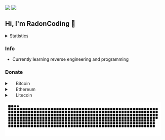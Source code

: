 <p align="left">
  <img src="https://komarev.com/ghpvc/?username=RadonCoding&label=Visitor count&color=292f33&style=for-the-badge"/>
  <img src="https://dcbadge.vercel.app/api/shield/705767051586830419"/>
</p>

<h2>Hi, I'm RadonCoding 👋</h2>

<details>
  <summary>Statistics</summary>
    <img src="https://github-readme-stats.vercel.app/api?username=RadonCoding&hide_border=true&show_icons=true&include_all_commits=true&show_icons=true&title_color=fff&icon_color=ffffff&text_color=c9d1d9&bg_color=00000000" />
    <img src="https://github-readme-stats.vercel.app/api/top-langs/?username=RadonCoding&hide_border=true&layout=compact&show_icons=true&title_color=fff&icon_color=ffffff&text_color=c9d1d9&bg_color=00000000" />
</details>

### Info
- Currently learning reverse engineering and programming

### Donate

<details>
    <summary>
        <img src="https://user-images.githubusercontent.com/86915746/175967317-514b424d-1c97-4185-ab93-f79f2a3380d0.png" width="16" height="16"> Bitcoin
    </summary>
    bc1qclp38ttjy3nad0r5ca2skkjtyrma7ssg2ctady
</details>

<details>
    <summary>
        <img src="https://user-images.githubusercontent.com/86915746/175967313-554f5de4-e275-4f85-bc72-703539403d19.png" width="16" height="16"> Ethereum
    </summary>
    0x1DC20DB2985b14cA483071c29dC0eDdCbF100019
</details>

<details>
    <summary>
        <img src="https://user-images.githubusercontent.com/86915746/175967305-b0c956c1-edbc-4ef2-8bb5-a401cb3b6b5b.png" width="16" height="16"> Litecoin
    </summary>
    LTtv4qaKDXUaqFjzzBFDLhYUiMTHQtV1Rc
</details>

![github contribution grid snake animation](https://raw.githubusercontent.com/RadonCoding/RadonCoding/output/github-contribution-grid-snake-dark.svg#gh-dark-mode-only)
